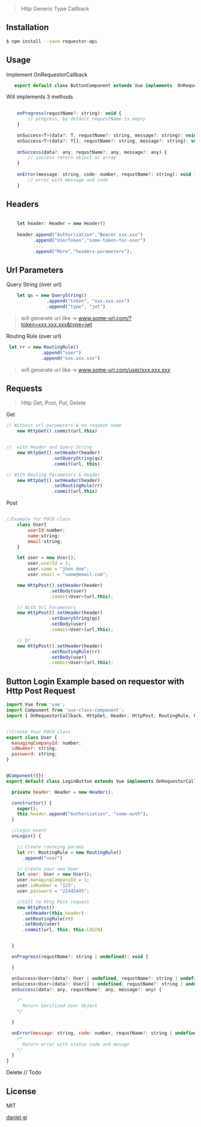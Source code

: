 
> Http Generic Type Callback

## Installation

```sh
$ npm install --save requestor-api   
```

## Usage

Implement OnRequestorCallback
```javascript
   export default class ButtonComponent extends Vue implements  OnRequestorCallback{...}
```

Will implements 3 methods
```javascript
    
    onProgress(requstName?: string): void {
        // progress, by default requestName is empty
    }

    onSuccess<T>(data?: T, requstName?: string, message?: string): void;
    onSuccess<T>(data?: T[], requstName?: string, message?: string): void;
    
    onSuccess(data?: any, requstName?: any, message?: any) {
        // success return object or array
    }
    
    onError(message: string, code: number, requstName?: string): void {
        // error with message and code
    }
```
## Headers
```javascript
    
    let header: Header = new Header()
    
    header.append("Authorization","Bearer xxx.xxx")
          .append("UserToken","some-token-for-user")
          ....
          .append("More","headers-parameters");
```
## Url Parameters

 Query String (over url)

```javascript
    let qs = new QueryString()
               .append("token", "xxx.xxx.xxx")
               .append("type", "jwt")

```
> will generate url like -> www.some-url.com/?token=xxx.xxx.xxx&type=jwt

 Routing Rule (over url)

```javascript
 let rr = new RoutingRule()
             .append("user")
             .append("xxx.xxx.xxx")
```
> will generate url like -> www.some-url.com/user/xxx.xxx.xxx

## Requests

> Http Get, Post, Put, Delete

Get

```javascript
// Without url parameters & no request name
    new HttpGet().commit(url,this)


//  with Header and Query String
    new HttpGet().setHeader(header)
                 .setQueryString(qs)
                 .commit(url, this)

// With Routing Parameters & Header
    new HttpGet().setHeader(header)
                 .setRoutingRule(rr)
                 .commit(url,this)  

```
Post

```javascript

//Example for POCO class
    class User{
        userId:number;
        name:string;
        email:string;
    }

    let user = new User();
        user.userId = 1;
        user.name = "jhon doe";
        user.email = "some@email.com";

    new HttpPost().setHeader(header)
                .setBody(user)
                .commit<User>(url,this);

    // With Url Parameters
    new HttpPost().setHeader(header)
                .setQueryString(qs)
                .setBody(user)
                .commit<User>(url,this);

    // Or
    new HttpPost().setHeader(header)
                .setRoutingRule(rr)
                .setBody(user)
                .commit<User>(url,this);

```
## Button Login Example based on requestor with Http Post Request

```javascript
import Vue from 'vue';
import Component from 'vue-class-component';
import { OnRequestorCallback, HttpGet, Header, HttpPost, RoutingRule, QueryString } from 'requestor';


//Create Your POCO class
export class User {
  managingCompanyId: number;
  idNumber: string;
  password: string;
}


@Component({})
export default class LoginButton extends Vue implements OnRequestorCallback {

  private header: Header = new Header();

  constructor() {
    super();
    this.header.append("Authorization", "some-auth");
  }

  //Login event
  onLogin() {

    // Create routeing params
    let rr: RoutingRule = new RoutingRule()
      .append("user")

    // Create your new User
    let user: User = new User();
    user.managingCompanyId = 1;
    user.idNumber = "123";
    user.password = "22445445";

    //Call to http Post request
    new HttpPost()
      .setHeader(this.header)
      .setRoutingRule(rr)
      .setBody(user)
      .commit(url, this, this.LOGIN)


  }

  onProgress(requstName?: string | undefined): void {

  }

  onSuccess<User>(data?: User | undefined, requstName?: string | undefined, message?: string | undefined): void;
  onSuccess<User>(data?: User[] | undefined, requstName?: string | undefined, message?: string | undefined): void;
  onSuccess(data?: any, requstName?: any, message?: any) {

    /*
      Return Serilized User Object
    */

  }

  onError(message: string, code: number, requstName?: string | undefined): void {
    /*
      Return error with status code and mesage 
    */
  }
}

```
 Delete
// Todo
## License
MIT

 [daniel gi]("")
